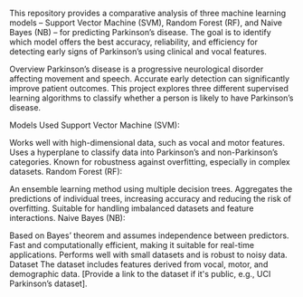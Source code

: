 This repository provides a comparative analysis of three machine learning models – Support Vector Machine (SVM), Random Forest (RF), and Naive Bayes (NB) – for predicting Parkinson’s disease. The goal is to identify which model offers the best accuracy, reliability, and efficiency for detecting early signs of Parkinson’s using clinical and vocal features.

Overview
Parkinson’s disease is a progressive neurological disorder affecting movement and speech. Accurate early detection can significantly improve patient outcomes. This project explores three different supervised learning algorithms to classify whether a person is likely to have Parkinson’s disease.

Models Used
Support Vector Machine (SVM):

Works well with high-dimensional data, such as vocal and motor features.
Uses a hyperplane to classify data into Parkinson’s and non-Parkinson’s categories.
Known for robustness against overfitting, especially in complex datasets.
Random Forest (RF):

An ensemble learning method using multiple decision trees.
Aggregates the predictions of individual trees, increasing accuracy and reducing the risk of overfitting.
Suitable for handling imbalanced datasets and feature interactions.
Naive Bayes (NB):

Based on Bayes’ theorem and assumes independence between predictors.
Fast and computationally efficient, making it suitable for real-time applications.
Performs well with small datasets and is robust to noisy data.
Dataset
The dataset includes features derived from vocal, motor, and demographic data. [Provide a link to the dataset if it's public, e.g., UCI Parkinson’s dataset].
